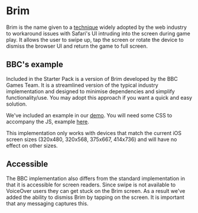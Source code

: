 # Brim

Brim is the name given to a [technique](https://github.com/gajus/brim) widely 
adopted by the web industry to workaround issues with Safari's UI 
intruding into the screen during game play. It allows the user to swipe up, 
tap the screen or rotate the device to dismiss the browser UI and return the 
game to full screen.

## BBC's example

Included in the Starter Pack is a version of Brim developed by the BBC Games 
Team. It is a streamlined version of the typical industry implementation and 
designed to minimise dependencies and simplify functionality/use. You may adopt 
this approach if you want a quick and easy solution. 

We've included an example in our [demo](../src/main.js). You will need some CSS 
to accompany the JS, example [here](../src/brim.css).
 
This implementation only works with devices that match the current iOS screen 
sizes (320x480, 320x568, 375x667, 414x736) and will have no effect on other sizes.

## Accessible

The BBC implementation also differs from the standard implementation in that it 
is accessible for screen readers. Since swipe is not available to VoiceOver users 
they can get stuck on the Brim screen. As a result we've added the ability to 
dismiss Brim by tapping on the screen. It is important that any messaging captures this. 
